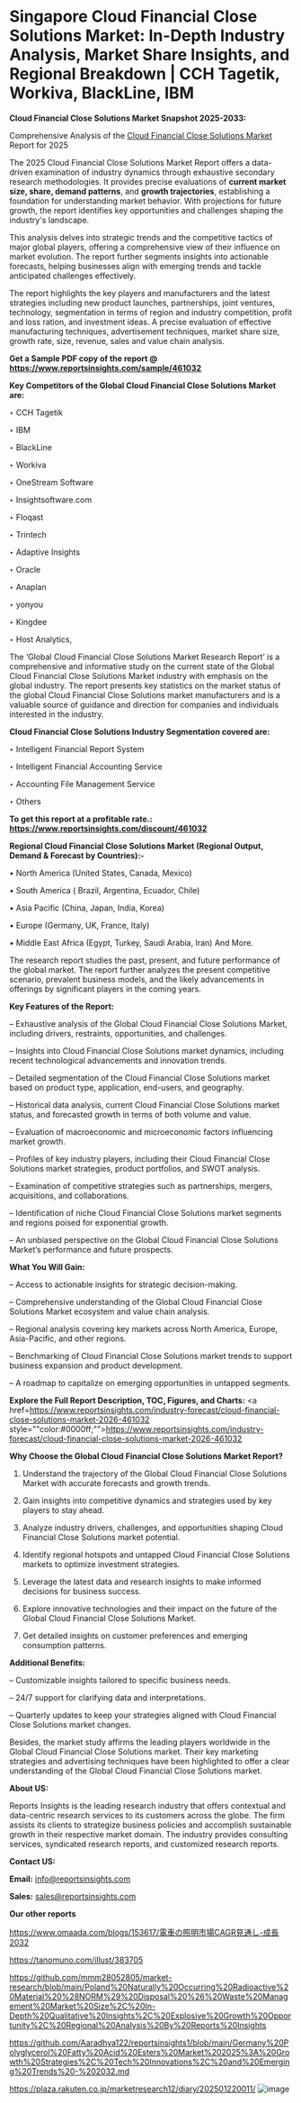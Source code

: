 # Singapore Cloud Financial Close Solutions Market: In-Depth Industry Analysis, Market Share Insights, and Regional Breakdown | CCH Tagetik, Workiva, BlackLine, IBM

<strong>Cloud Financial Close Solutions Market Snapshot 2025-2033:</strong>

Comprehensive Analysis of the <a href=https://www.reportsinsights.com/sample/461032>Cloud Financial Close Solutions Market</a> Report for 2025

The 2025 Cloud Financial Close Solutions Market Report offers a data-driven examination of industry dynamics through exhaustive secondary research methodologies. It provides precise evaluations of <strong>current market size, share, demand patterns</strong>, and <strong>growth trajectories</strong>, establishing a foundation for understanding market behavior. With projections for future growth, the report identifies key opportunities and challenges shaping the industry's landscape.

This analysis delves into strategic trends and the competitive tactics of major global players, offering a comprehensive view of their influence on market evolution. The report further segments insights into actionable forecasts, helping businesses align with emerging trends and tackle anticipated challenges effectively.

The report highlights the key players and manufacturers and the latest strategies including new product launches, partnerships, joint ventures, technology, segmentation in terms of region and industry competition, profit and loss ration, and investment ideas. A precise evaluation of effective manufacturing techniques, advertisement techniques, market share size, growth rate, size, revenue, sales and value chain analysis.

<strong>Get a Sample PDF copy of the report @ <a href=https://www.reportsinsights.com/sample/461032 style=color:#0000ff;>https://www.reportsinsights.com/sample/461032</a></strong>

<strong>Key Competitors of the Global Cloud Financial Close Solutions Market are:</strong>

‣ CCH Tagetik

‣ IBM

‣ BlackLine

‣ Workiva

‣ OneStream Software

‣ Insightsoftware.com

‣ Floqast

‣ Trintech

‣ Adaptive Insights

‣ Oracle

‣ Anaplan

‣ yonyou

‣ Kingdee

‣ Host Analytics,

The ‘Global Cloud Financial Close Solutions Market Research Report’ is a comprehensive and informative study on the current state of the Global Cloud Financial Close Solutions Market industry with emphasis on the global industry. The report presents key statistics on the market status of the global Cloud Financial Close Solutions market manufacturers and is a valuable source of guidance and direction for companies and individuals interested in the industry.

<strong>Cloud Financial Close Solutions Industry Segmentation covered are:</strong>

‣ Intelligent Financial Report System

‣ Intelligent Financial Accounting Service

‣ Accounting File Management Service

‣ Others

<strong>To get this report at a profitable rate.: <a href=https://www.reportsinsights.com/discount/461032 style=color:#0000ff;>https://www.reportsinsights.com/discount/461032</a></strong>

<strong>Regional Cloud Financial Close Solutions Market (Regional Output, Demand &amp; Forecast by Countries):-</strong>

• North America (United States, Canada, Mexico)

• South America ( Brazil, Argentina, Ecuador, Chile)

• Asia Pacific (China, Japan, India, Korea)

• Europe (Germany, UK, France, Italy)

• Middle East Africa (Egypt, Turkey, Saudi Arabia, Iran) And More.

The research report studies the past, present, and future performance of the global market. The report further analyzes the present competitive scenario, prevalent business models, and the likely advancements in offerings by significant players in the coming years.

<strong>Key Features of the Report:</strong>

– Exhaustive analysis of the Global Cloud Financial Close Solutions Market, including drivers, restraints, opportunities, and challenges.

– Insights into Cloud Financial Close Solutions market dynamics, including recent technological advancements and innovation trends.

– Detailed segmentation of the Cloud Financial Close Solutions market based on product type, application, end-users, and geography.

– Historical data analysis, current Cloud Financial Close Solutions market status, and forecasted growth in terms of both volume and value.

– Evaluation of macroeconomic and microeconomic factors influencing market growth.

– Profiles of key industry players, including their Cloud Financial Close Solutions market strategies, product portfolios, and SWOT analysis.

– Examination of competitive strategies such as partnerships, mergers, acquisitions, and collaborations.

– Identification of niche Cloud Financial Close Solutions market segments and regions poised for exponential growth.

– An unbiased perspective on the Global Cloud Financial Close Solutions Market’s performance and future prospects.

<strong>What You Will Gain:</strong>

– Access to actionable insights for strategic decision-making.

– Comprehensive understanding of the Global Cloud Financial Close Solutions Market ecosystem and value chain analysis.

– Regional analysis covering key markets across North America, Europe, Asia-Pacific, and other regions.

– Benchmarking of Cloud Financial Close Solutions market trends to support business expansion and product development.

– A roadmap to capitalize on emerging opportunities in untapped segments.

<strong>Explore the Full Report Description, TOC, Figures, and Charts:</strong>
<a href=https://www.reportsinsights.com/industry-forecast/cloud-financial-close-solutions-market-2026-461032 style=""color:#0000ff;"">https://www.reportsinsights.com/industry-forecast/cloud-financial-close-solutions-market-2026-461032</a>

<strong>Why Choose the Global Cloud Financial Close Solutions Market Report?</strong>

1. Understand the trajectory of the Global Cloud Financial Close Solutions Market with accurate forecasts and growth trends.

2. Gain insights into competitive dynamics and strategies used by key players to stay ahead.

3. Analyze industry drivers, challenges, and opportunities shaping Cloud Financial Close Solutions market potential.

4. Identify regional hotspots and untapped Cloud Financial Close Solutions markets to optimize investment strategies.

5. Leverage the latest data and research insights to make informed decisions for business success.

6. Explore innovative technologies and their impact on the future of the Global Cloud Financial Close Solutions Market.

7. Get detailed insights on customer preferences and emerging consumption patterns.

<strong>Additional Benefits:</strong>

– Customizable insights tailored to specific business needs.

– 24/7 support for clarifying data and interpretations.

– Quarterly updates to keep your strategies aligned with Cloud Financial Close Solutions market changes.

Besides, the market study affirms the leading players worldwide in the Global Cloud Financial Close Solutions market. Their key marketing strategies and advertising techniques have been highlighted to offer a clear understanding of the Global Cloud Financial Close Solutions market.

<strong><strong>About US</strong>:</strong>

Reports Insights is the leading research industry that offers contextual and data-centric research services to its customers across the globe. The firm assists its clients to strategize business policies and accomplish sustainable growth in their respective market domain. The industry provides consulting services, syndicated research reports, and customized research reports.

<strong>Contact US:</strong>

<p class=><b>Email:</b> <a href=mailto:info@reportsinsights.com>info@reportsinsights.com</a></p>
<p class=><b>Sales:</b> <a href=mailto:sales@reportsinsights.com>sales@reportsinsights.com</a></p>

<strong>Our other reports</strong>

<a href=https://www.omaada.com/blogs/153617/電車の照明市場CAGR見通し-成長2032>https://www.omaada.com/blogs/153617/電車の照明市場CAGR見通し-成長2032</a>

<a href=https://tanomuno.com/illust/383705>https://tanomuno.com/illust/383705</a>

<a href=https://github.com/mmm28052805/market-research/blob/main/Poland%20Naturally%20Occurring%20Radioactive%20Material%20%28NORM%29%20Disposal%20%26%20Waste%20Management%20Market%20Size%2C%20In-Depth%20Qualitative%20Insights%2C%20Explosive%20Growth%20Opportunity%2C%20Regional%20Analysis%20By%20Reports%20Insights>https://github.com/mmm28052805/market-research/blob/main/Poland%20Naturally%20Occurring%20Radioactive%20Material%20%28NORM%29%20Disposal%20%26%20Waste%20Management%20Market%20Size%2C%20In-Depth%20Qualitative%20Insights%2C%20Explosive%20Growth%20Opportunity%2C%20Regional%20Analysis%20By%20Reports%20Insights</a>

<a href=https://github.com/Aaradhya122/reportsinsights1/blob/main/Germany%20Polyglycerol%20Fatty%20Acid%20Esters%20Market%202025%3A%20Growth%20Strategies%2C%20Tech%20Innovations%2C%20and%20Emerging%20Trends%20-%202032.md>https://github.com/Aaradhya122/reportsinsights1/blob/main/Germany%20Polyglycerol%20Fatty%20Acid%20Esters%20Market%202025%3A%20Growth%20Strategies%2C%20Tech%20Innovations%2C%20and%20Emerging%20Trends%20-%202032.md</a>

<a href=https://plaza.rakuten.co.jp/marketresearch12/diary/202501220011/>https://plaza.rakuten.co.jp/marketresearch12/diary/202501220011/</a>
![image](https://github.com/user-attachments/assets/636e5734-4448-4711-9664-5499605c7c36)
